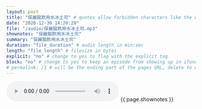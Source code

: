```yaml
---
layout: post
title: "保麗龍飲用水冰土司" # quotes allow forbidden characters like the colon
date: "2020-12-30 14:20:20"
file: "/audio/保麗龍飲用水冰土司.mp3"
shownotes: "保麗龍飲用水冰土司"
summary: "保麗龍飲用水冰土司"
duration: "file_duration" # audio length in min:sec
length: "file_length" # filesize in bytes
explicit: "no" # change to yes to flag with the explicit tag
block: "no" # change to yes to keep an episode from showing up in iTunes
# permalink: /1 # will be the ending part of the pages URL, delete to default to the title
---
```


<audio controls>
<source src="{{site.url}}{{site.baseurl}}{{ page.file }}" type="audio/x-mp3">
Your browser does not support the audio element.
</audio>
{{ page.shownotes }}
